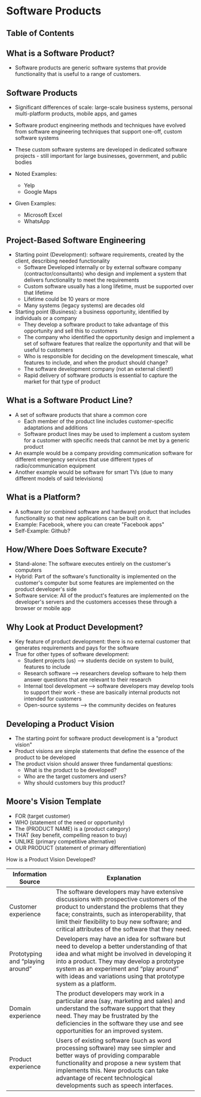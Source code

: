 # Software Products

## Table of Contents

## What is a Software Product?

- Software products are generic software systems that provide functionality that is useful to a range of customers. 

## Software Products

- Significant differences of scale: large-scale business systems, personal multi-platform products, mobile apps, and games
- Software product engineering methods and techniques have evolved from software engineering techniques that support one-off, custom software systems
- These custom software systems are developed in dedicated software projects - still important for large businesses, government, and public bodies

- Noted Examples:
    - Yelp
    - Google Maps

- Given Examples:
    - Microsoft Excel
    - WhatsApp

## Project-Based Software Engineering

- Starting point (Development): software requirements, created by the client, describing needed functionality 
    - Software Developed internally or by external software company (contractor/consultants) who design and implement a system that delivers functionality to meet the requirements
    - Custom software usually has a long lifetime, must be supported over that lifetime
    - Lifetime could be 10 years or more
    - Many systems (legacy systems) are decades old 
- Starting point (Business): a business opportunity, identified by individuals or a company
    - They develop a software product to take advantage of this opportunity and sell this to customers
    - The company who identified the opportunity design and implement a set of software features that realize the opportunity and that will be useful to customers
    - Who is responsible for deciding on the development timescale, what features to include, and when the product should change?
    - The software development company (not an external client!)
    - Rapid delivery of software products is essential to capture the market for that type of product

## What is a Software Product Line?

- A set of software products that share a common core
    - Each member of the product line includes customer-specific adaptations and additions
    - Software product lines may be used to implement a custom system for a customer with specific needs that cannot be met by a generic product
- An example would be a company providing communication software for different emergency services that use different types of radio/communication equipment
- Another example would be software for smart TVs (due to many different models of said televisions)

## What is a Platform?

- A software (or combined software and hardware) product that includes functionality so that new applications can be built on it. 
- Example: Facebook, where you can create "Facebook apps"
- Self-Example: Github?

## How/Where Does Software Execute?

- Stand-alone: The software executes entirely on the customer's computers
- Hybrid: Part of the software's functionality is implemented on the customer's computer but some features are implemented on the product developer's side
- Software service: All of the product's features are implemented on the developer's servers and the customers accesses these through a browser or mobile app

## Why Look at Product Development?

- Key feature of product development: there is no external customer that generates requirements and pays for the software
- True for other types of software development:
    - Student projects (us) --> students decide on system to build, features to include
    - Research software --> researchers develop software to help them answer questions that are relevant to their research
    - Internal tool development --> software developers may develop tools to support their work - these are basically internal products not intended for customers
    - Open-source systems --> the community decides on features

## Developing a Product Vision

- The starting point for software product development is a "product vision"
- Product visions are simple statements that define the essence of the product to be developed
- The product vision should answer three fundamental questions:
    - What is the product to be developed?
    - Who are the target customers and users?
    - Why should customers buy this product?

## Moore's Vision Template

- FOR (target customer)
- WHO (statement of the need or opportunity)
- The (PRODUCT NAME) is a (product category)
- THAT (key benefit, compelling reason to buy)
- UNLIKE (primary competitive alternative)
- OUR PRODUCT (statement of primary differentiation)

How is a Product Vision Developed?

| Information Source              | Explanation                                                                                                                                       |
|---------------------------------|---------------------------------------------------------------------------------------------------------------------------------------------------|
| Customer experience             | The software developers may have extensive discussions with prospective customers of the product to understand the problems that they face; constraints, such as interoperability, that limit their flexibility to buy new software; and critical attributes of the software that they need. |
| Prototyping and “playing around” | Developers may have an idea for software but need to develop a better understanding of that idea and what might be involved in developing it into a product. They may develop a prototype system as an experiment and “play around” with ideas and variations using that prototype system as a platform. |
| Domain experience               | The product developers may work in a particular area (say, marketing and sales) and understand the software support that they need. They may be frustrated by the deficiencies in the software they use and see opportunities for an improved system. |
| Product experience              | Users of existing software (such as word processing software) may see simpler and better ways of providing comparable functionality and propose a new system that implements this. New products can take advantage of recent technological developments such as speech interfaces. |
